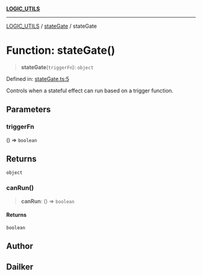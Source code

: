 [**LOGIC_UTILS**](../../README.md)

***

[LOGIC_UTILS](../../README.md) / [stateGate](../README.md) / stateGate

# Function: stateGate()

> **stateGate**(`triggerFn`): `object`

Defined in: [stateGate.ts:5](https://github.com/dailker/everyutil/blob/8ebd741383aff061deffff96bf58a9059d1b9944/src/logic/stateGate.ts#L5)

Controls when a stateful effect can run based on a trigger function.

## Parameters

### triggerFn

() => `boolean`

## Returns

`object`

### canRun()

> **canRun**: () => `boolean`

#### Returns

`boolean`

## Author

## Dailker
